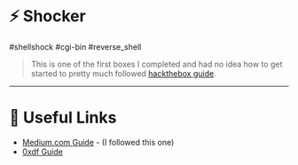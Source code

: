 # ⚡ Shocker

#shellshock #cgi-bin #reverse_shell

> This is one of the first boxes I completed and had no idea how to get started to pretty much followed [hackthebox guide](https://corruptedprotocol.medium.com/shocker-hackthebox-htb-2cdac3cf3562).

---

# 🔗 Useful Links

- [Medium.com Guide](https://corruptedprotocol.medium.com/shocker-hackthebox-htb-2cdac3cf3562) - (I followed this one)
- [0xdf Guide](https://0xdf.gitlab.io/2021/05/25/htb-shocker.html)